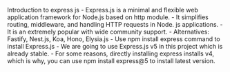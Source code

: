 Introduction to express js
    - Express.js is a minimal and flexible web application framework for Node.js based on http module.
    - It simplifies routing, middleware, and handling HTTP requests in Node. js applications.
    - It is an extremely popular with wide community support.
    - Alternatives: Fastify, Nest.js, Koa, Hono, Elysia.js
    - Use npm install express command to install Express.js
        - We are going to use Express.js v5 in this project which is already stable.
        - For some reasons, directly installing express installs v4, which is why, you can use npm install express@5 to install latest version.



